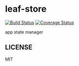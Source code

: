 # leaf-store

[![Build Status](https://travis-ci.org/jin5354/leaf-store.svg?branch=master)](https://travis-ci.org/jin5354/leaf-stire)
[![Coverage Status](https://coveralls.io/repos/github/jin5354/leaf-store/badge.svg?branch=master)](https://coveralls.io/github/jin5354/leaf-store?branch=master)

app state manager

## LICENSE

MIT
